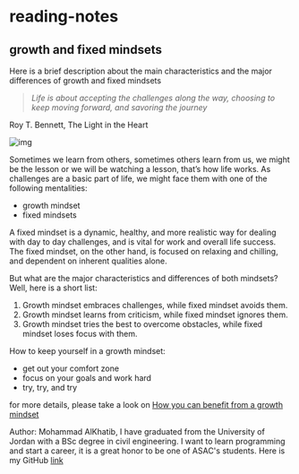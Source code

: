 # reading-notes
## growth and fixed mindsets
Here is a brief description about the main characteristics and the major differences of growth and fixed mindsets
>  *Life is about accepting the challenges along the way, choosing to keep moving forward, and savoring the journey*

Roy T. Bennett, The Light in the Heart

![img](https://www.wooclap.com/en/blog/brain-education/student-mindset-fixed-vs-growth/images/1.jpeg)

Sometimes we learn from others, sometimes others learn from us, we might be the lesson or we will be watching a lesson, that’s how life works. As challenges are a basic part of life, we might face them with one of the following mentalities:

- growth mindset
- fixed mindsets

A fixed mindset is a dynamic, healthy, and more realistic way for dealing with day to day challenges, and is vital for work and overall life success. The fixed mindset, on the other hand, is focused on relaxing and chilling, and dependent on inherent qualities alone.

But what are the major characteristics and differences of both mindsets? Well, here is a short list:
1.	Growth mindset embraces challenges, while fixed mindset avoids them.
2.	Growth mindset learns from criticism, while fixed mindset ignores them.
3.	Growth mindset tries the best to overcome obstacles, while fixed mindset loses focus with them.

How to keep yourself in a growth mindset:
- get out your comfort zone
- focus on your goals and work hard
- try, try, and try


for more details, please take a look on [How you can benefit from a growth mindset](https://www.atlassian.com/blog/inside-atlassian/growth-mindset)

Author:
Mohammad AlKhatib, I have graduated from the University of Jordan with a BSc degree in civil engineering. I want to learn programming and start a career, it is a great honor to be one of ASAC's students.
Here is my GitHub [link](https://github.com/MohammadAl-khatib)
